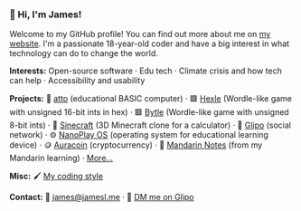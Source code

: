 ### 👋 Hi, I'm James!
Welcome to my GitHub profile! You can find out more about me on [my website](https://jamesl.me). I'm a passionate 18-year-old coder and have a big interest in what technology can do to change the world.

**Interests:** Open-source software · Edu tech · Climate crisis and how tech can help · Accessibility and usability

**Projects:** 💾 [atto](https://github.com/James-Livesey/atto) (educational BASIC computer) · 🟩 [Hexle](https://github.com/James-Livesey/hexle) (Wordle-like game with unsigned 16-bit ints in hex) · 🟩 [Bytle](https://github.com/James-Livesey/bytle) (Wordle-like game with unsigned 8-bit ints) · 🌳 [Sinecraft](https://github.com/James-Livesey/Sinecraft) (3D Minecraft clone for a calculator) · 💬 [Glipo](https://github.com/Glipo/glipo.github.io) (social network) · ⚙ [NanoPlay OS](https://github.com/NanoPlay/os) (operating system for educational learning device) · 🪙 [Auracoin](https://github.com/auroraenterprise/auracoin) (cryptocurrency) · 📔 [Mandarin Notes](https://github.com/James-Livesey/mandarin) (from my Mandarin learning) · [More...](https://github.com/James-Livesey?tab=repositories)

**Misc:** 🖌 [My coding style](https://github.com/James-Livesey/James-Livesey/blob/main/codestyle.md)

**Contact:** 📧 [james@jamesl.me](mailto:james@jamesl.me) · 💬 [DM me on Glipo](https://glipo.net/u/James)
